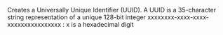 Creates a Universally Unique Identifier (UUID). A UUID is a
        35-character string representation of a unique 128-bit integer
        xxxxxxxx-xxxx-xxxx-xxxxxxxxxxxxxxxx : x is a hexadecimal digit